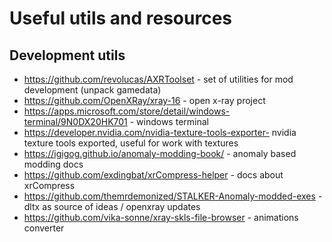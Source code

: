 # Useful utils and resources

## Development utils

- https://github.com/revolucas/AXRToolset - set of utilities for mod development (unpack gamedata)
- https://github.com/OpenXRay/xray-16 - open x-ray project
- https://apps.microsoft.com/store/detail/windows-terminal/9N0DX20HK701 - windows terminal
- https://developer.nvidia.com/nvidia-texture-tools-exporter- nvidia texture tools exported, useful for work with textures
- https://igigog.github.io/anomaly-modding-book/ - anomaly based modding docs
- https://github.com/exdingbat/xrCompress-helper - docs about xrCompress
- https://github.com/themrdemonized/STALKER-Anomaly-modded-exes - dltx as source of ideas / openxray updates
- https://github.com/vika-sonne/xray-skls-file-browser - animations converter
